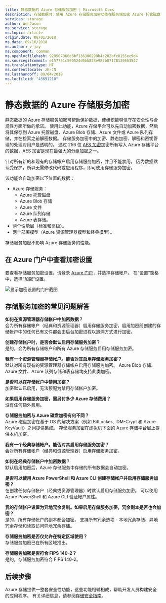 ```yaml
---
title: 静态数据的 Azure 存储服务加密 | Microsoft Docs
description: 存储数据时，使用 Azure 存储服务加密功能在服务端加密 Azure 托管磁盘、Azure Blob 存储、Azure 文件、Azure 队列存储和 Azure 表存储；检索数据时，使用此功能来解密存储。
services: storage
author: WenJason
ms.service: storage
ms.topic: article
origin.date: 08/01/2018
ms.date: 09/10/2018
ms.author: v-jay
ms.component: common
ms.openlocfilehash: 928507366d3bf136300290b4c202bfc0155ec9d4
ms.sourcegitcommit: e157751c560524d0bb828e987b87178130663547
ms.translationtype: HT
ms.contentlocale: zh-CN
ms.lasthandoff: 09/04/2018
ms.locfileid: "43651210"
---
```

# <a name="azure-storage-service-encryption-for-data-at-rest"></a>静态数据的 Azure 存储服务加密
静态数据的 Azure 存储服务加密可帮助保护数据，使组织能够信守在安全性与合规性方面所做的承诺。 使用此功能，Azure 存储平台可以先自动加密数据，然后将其保存到 Azure 托管磁盘、Azure Blob 存储、Azure 文件或 Azure 队列存储，并在检索之前解密数据。 存储服务加密中的加密、静态加密、解密和密钥管理的处理对用户是透明的。 通过 256 位 [AES 加密](https://en.wikipedia.org/wiki/Advanced_Encryption_Standard)加密所有写入 Azure 存储平台的数据，AES 加密是现在最强大的分组加密之一。

针对所有新的和现有的存储帐户启用存储服务加密，并且不能禁用。 因为数据默认受保护，所以无需修改代码或应用程序，即可使用存储服务加密。

该功能会自动加密以下位置的数据：

- Azure 存储服务：
    - Azure 托管磁盘
    - Azure Blob 存储
    - Azure 文件
    - Azure 队列存储
    - Azure 表存储。  
- 两个性能层（标准和高级）。
- 两个部署模型（Azure 资源管理器模型和经典模型）。

存储服务加密不影响 Azure 存储服务的性能。


## <a name="view-encryption-settings-in-the-azure-portal"></a>在 Azure 门户中查看加密设置
要查看存储服务加密设置，请登录 [Azure 门户](https://portal.azure.cn)，并选择存储帐户。 在“设置”窗格中，选择“加密”设置。

![显示加密设置的门户截图](./media/storage-service-encryption/image1.png)

## <a name="faq-for-storage-service-encryption"></a>存储服务加密的常见问题解答
**如何在资源管理器存储帐户中加密数据？**  
会为所有存储帐户（经典和资源管理器）启用存储服务加密，启用加密前创建的存储帐户中的任何已有文件都会由后台加密进程以追溯方式进行加密。

**创建存储帐户时，是否会默认启用存储服务加密？**  
是的，会为所有存储帐户和所有 Azure 存储服务启用存储服务加密。

**我有一个资源管理器存储帐户。能否对其启用存储服务加密？**  
默认对所有现有的资源管理器存储帐户启用存储服务加密。 Azure Blob 存储、Azure 文件、Azure 队列存储和表存储均支持此类加密。 

**是否可以在存储帐户中禁用加密？**  
加密默认已启用，无法预配为禁用存储帐户加密。 

**如果启用存储服务加密，需另付多少 Azure 存储费用？**  
没有任何额外费用。

**存储服务加密与 Azure 磁盘加密有何不同？**  
Azure 磁盘加密在基于 OS 的解决方案（例如 BitLocker、DM-Crypt 和 Azure KeyVault）之间提供集成。 存储服务加密在虚拟机下面的 Azure 存储平台层上提供本机加密。

**我有一个经典存储帐户。能否对其启用存储服务加密？**  
会对所有存储帐户（经典和资源管理器）启用存储服务加密。

**如何在经典存储帐户中加密数据？**  
默认启用加密后，Azure 存储服务中存储的所有数据会自动加密。 

**是否可以使用 Azure PowerShell 和 Azure CLI 创建存储帐户并启用存储服务加密？**  
在创建任何存储帐户（经典或资源管理器）时默认启用存储服务加密。 可以使用 Azure PowerShell 和 Azure CLI 验证帐户属性。

**我的存储帐户设置为异地冗余复制。如果启用存储服务加密，冗余副本是否也会加密？**  
是的，所有存储帐户的副本都会加密。 支持所有冗余选项 - 本地冗余存储、异地冗余存储和读取访问异地冗余存储。

**存储服务加密是否仅允许在特定区域使用？**  
存储服务加密已在所有区域推出。

**存储服务加密是否符合 FIPS 140-2？**  
是的，存储服务加密符合 FIPS 140-2。

## <a name="next-steps"></a>后续步骤
Azure 存储提供一整套安全性功能，这些功能相辅相成，帮助开发人员构建安全的应用程序。 有关详细信息，请参阅[存储安全指南](../storage-security-guide.md)。
